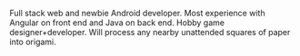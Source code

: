Full stack web and newbie Android developer. Most experience with Angular on front end and Java on back end. Hobby game designer+developer. Will process any nearby unattended squares of paper into origami.
